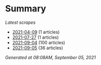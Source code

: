 # Summary
*Latest scrapes*
* [2021-04-09](https://github.com/nuuuwan/news_lk/blob/data/news_lk.2021-04-09.json) (1 articles)
* [2021-07-27](https://github.com/nuuuwan/news_lk/blob/data/news_lk.2021-07-27.json) (1 articles)
* [2021-09-04](https://github.com/nuuuwan/news_lk/blob/data/news_lk.2021-09-04.json) (100 articles)
* [2021-09-05](https://github.com/nuuuwan/news_lk/blob/data/news_lk.2021-09-05.json) (36 articles)

*Generated at 08:08AM, September 05, 2021*